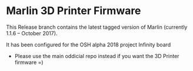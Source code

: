 # Marlin 3D Printer Firmware
This Release branch contains the latest tagged version of Marlin (currently 1.1.6 – October 2017).

It has been configured for the OSH alpha 2018 project Infinity board
* Please use the main oddicial repo instead if you want the 3D Printer firmware
=)
